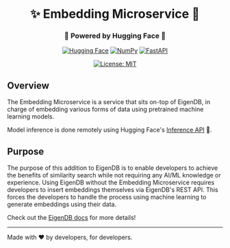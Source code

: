 <div align="center">

# ✨ Embedding Microservice 🧠

### 🤗 Powered by Hugging Face 🤗

[![Hugging Face](https://img.shields.io/badge/Hugging%20Face-FFD21E?logo=huggingface&logoColor=000)](#)
[![NumPy](https://img.shields.io/badge/NumPy-4DABCF?logo=numpy&logoColor=fff)](#)
[![FastAPI](https://img.shields.io/badge/FastAPI-009485.svg?logo=fastapi&logoColor=white)](#)

[![License: MIT](https://img.shields.io/badge/License-MIT-yellow.svg)](https://opensource.org/licenses/MIT)

</div>

## Overview

The Embedding Microservice is a service that sits on-top of EigenDB, in charge of embedding various forms of data using pretrained machine learning models.

Model inference is done remotely using Hugging Face's [Inference API](https://huggingface.co/docs/huggingface_hub/en/guides/inference) 🤗.

## Purpose

The purpose of this addition to EigenDB is to enable developers to achieve the benefits of similarity search while not requiring any AI/ML knowledge or experience. Using EigenDB without the Embedding Microservice requires developers to insert embeddings themselves via EigenDB's REST API. This forces the developers to handle the process using machine learning to generate embeddings using their data.

Check out the [EigenDB docs](https://eigendb.mintlify.app/) for more details!

---

Made with ❤️ by developers, for developers.